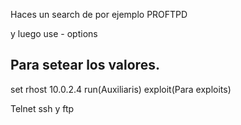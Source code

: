 
Haces un search de por ejemplo PROFTPD

y luego use - options
## Para setear los valores.
set rhost 10.0.2.4
run(Auxiliaris)
exploit(Para exploits)

Telnet ssh y ftp
